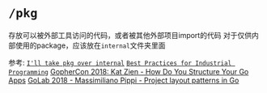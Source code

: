 # `/pkg`

存放可以被外部工具访问的代码，或者被其他外部项目import的代码
对于仅供内部使用的package，应该放在`internal`文件夹里面

参考:
[`I'll take pkg over internal`](https://travisjeffery.com/b/2019/11/i-ll-take-pkg-over-internal/)
[`Best Practices for Industrial Programming`](https://www.youtube.com/watch?v=PTE4VJIdHPg)
[GopherCon 2018: Kat Zien - How Do You Structure Your Go Apps](https://www.youtube.com/watch?v=oL6JBUk6tj0)
[GoLab 2018 - Massimiliano Pippi - Project layout patterns in Go](https://www.youtube.com/watch?v=3gQa1LWwuzk)
